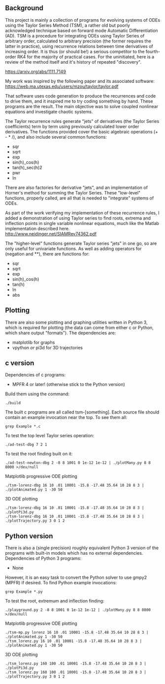 ## Background

This project is mainly a collection of programs for evolving systems of ODEs using the Taylor Series Method (TSM), a rather old but poorly acknowledged technique based on forward mode Automatic Differentiation (AD).
TSM is a procedure for integrating ODEs using Taylor Series of arbitrary order, calculated to arbitrary precision (the former requires the latter in practice), using recurrence relations between time derivatives of increasing order.
It is thus (or should be!) a serious competitor to the fourth-order RK4 for the majority of practical cases.
For the uninitiated, here is a review of the method itself and it's history of repeated "discovery".

https://arxiv.org/abs/1111.7149

My work was inspired by the following paper and its associated software:
https://web.ma.utexas.edu/users/mzou/taylor/taylor.pdf

That software uses code generation to produce the recurrences and code to drive them, and it inspired me to try coding something by hand.
These programs are the result.
The main objective was to solve coupled nonlinear equations and investigate chaotic systems.

The Taylor recurrence rules generate "jets" of derivatives (the Taylor Series coefficients) term by term using previously calculated lower order derivatives.
The functions provided cover the basic algebraic operations (+ - * /), and also include several common functions:
* sqr
* sqrt
* exp
* sin(h)_cos(h)
* tan(h)_sec(h)2
* pwr
* ln

There are also factories for derivative "jets", and an implementation of Horner's method for summing the Taylor Series.
These "low-level" functions, properly called,  are all that is needed to "integrate" systems of ODEs.

As part of the work verifying my implementation of these recurrence rules, I added a demonstration of using Taylor series to find roots, extrema and inflection points in single variable nonlinear equations, much like the Matlab implementation described here.
http://www.neidinger.net/SIAMRev74362.pdf

The "higher-level" functions generate Taylor series "jets" in one go, so are only useful for univariate functions.
As well as adding operators for (negation and **), there are functions for:
* sqr
* sqrt
* exp
* sin(h)_cos(h)
* tan(h)
* ln
* abs

## Plotting
There are also some plotting and graphing utilities written in Python 3, which is required for plotting (the data can come from either c or Python, which share output "formats").
The dependencies are:
* matplotlib for graphs
* vpython *or* pi3d for 3D trajectories

## c version
Dependencies of c programs:
* MPFR 4 or later! (otherwise stick to the Python version)

Build them using the command:
```
./build
```

The built c programs are all called tsm-[something].
Each source file should contain an example invocation near the top.
To see them all:

```
grep Example *.c
```
To test the top level Taylor series operation:
```
./ad-test-dbg 7 2 1
```

To test the root finding built on it:
```
./ad-test-newton-dbg 2 -8 8 1001 0 1e-12 1e-12 | ./plotMany.py 8 8 8000 >/dev/null
```

Matplotlib progressive ODE plotting
```
./tsm-lorenz-dbg 16 10 .01 10001 -15.8 -17.48 35.64 10 28 8 3 | ./plotAnimated.py 1 -30 50
```

3D ODE plotting
```
./tsm-lorenz-dbg 16 10 .01 10001 -15.8 -17.48 35.64 10 28 8 3 | ./plotPi3d.py
./tsm-lorenz-dbg 16 10 .01 10001 -15.8 -17.48 35.64 10 28 8 3 | ./plotTrajectory.py 3 0 1 2
```


## Python version

There is also a (single precision) roughly equivalent Python 3 version of the programs with built-in models which has no external dependencies.
Dependencies of Python 3 programs:
* None

However, it is an easy task to convert the Python solver to use gmpy2 (MPFR) if desired.
To find Python example invocations:
```
grep Example *.py
```

To test the root, extremum and inflection finding:
```
./playground.py 2 -8 8 1001 0 1e-12 1e-12 | ./plotMany.py 8 8 8000 >/dev/null
```

Matplotlib progressive ODE plotting
```
./tsm-mp.py lorenz 16 10 .01 10001 -15.8 -17.48 35.64 10 28 8 3 | ./plotAnimated.py 1 -30 50
./tsm_lorenz.py 16 10 .01 10001 -15.8 -17.48 35.64 10 28 8 3 | ./plotAnimated.py 1 -30 50
```

3D ODE plotting
```
./tsm_lorenz.py 160 100 .01 10001 -15.8 -17.48 35.64 10 28 8 3 | ./plotPi3d.py
./tsm_lorenz.py 160 100 .01 10001 -15.8 -17.48 35.64 10 28 8 3 | ./plotTrajectory.py 3 0 1 2
```
